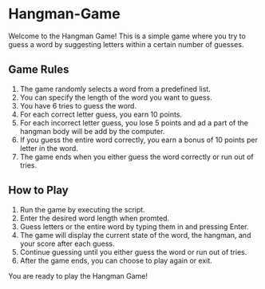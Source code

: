 # Hangman-Game

Welcome to the Hangman Game! This is a simple game where you try to guess a word by suggesting letters within a certain number of guesses.

## Game Rules

1. The game randomly selects a word from a predefined list.
2. You can specify the length of the word you want to guess.
3. You have 6 tries to guess the word.
4. For each correct letter guess, you earn 10 points.
5. For each incorrect letter guess, you lose 5 points and ad a part of the hangman body will be add by the computer.
6. If you guess the entire word correctly, you earn a bonus of 10 points per letter in the word.
7. The game ends when you either guess the word correctly or run out of tries.

## How to Play

1. Run the game by executing the script.
2. Enter the desired word length when promted.
3. Guess letters or the entire word by typing them in and pressing Enter.
4. The game will display the current state of the word, the hangman, and your score after each guess.
5. Continue guessing until you either guess the word or run out of tries.
6. After the game ends, you can choose to play again or exit.
   
 You are ready to play the Hangman Game!
